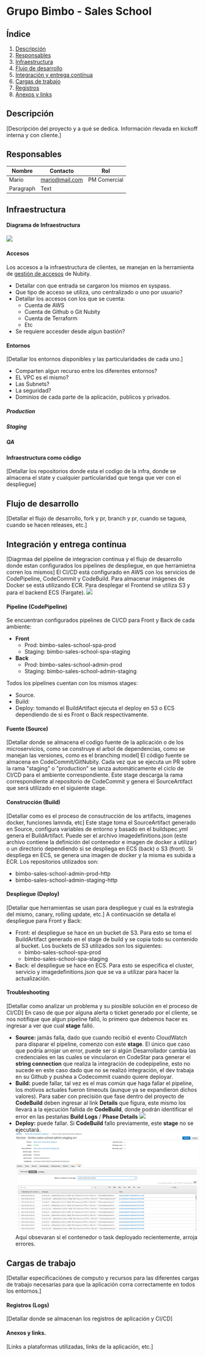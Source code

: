 # Grupo Bimbo - Sales School
## **Índice**
1. [Descripción](#descripción)
2. [Responsables](#responsables)
3. [Infraestructura](#infraestructura)
4. [Flujo de desarrollo](#flujodedesarrollo)
5. [Integración y entrega contínua](#id5)
6. [Cargas de trabajo](#id6)
7. [Registros](#id7)
8. [Anexos y links](#id8)
## Descripción
[Descripción del proyecto y a qué se dedica. 
Información rlevada en kickoff interna y con cliente.]
## Responsables
|Nombre|Contacto|Rol|
|-|-|-|
|Mario| mario@mail.com|PM Comercial|
|Paragraph|Text||
## Infraestructura
#### Diagrama de Infraestructura
![](assets/GrupoBimbo_SS_Infra_Mar_2021.png)
#### Accesos
Los accesos a la infraestructura de clientes, se manejan en la herramienta de [gestión de accesos](https://syspass.nubity.com) de Nubity.
* Detallar con que entrada se cargaron los mismos en syspass.
* Que tipo de acceso se utiliza, uno centralizado o uno por usuario?
* Detallar los accesos con los que se cuenta:
  * Cuenta de AWS
  * Cuenta de Github o Git Nubity
  * Cuenta de Terraform
  * Etc
* Se requiere accesder desde algun bastión?
#### Entornos
[Detallar los entornos disponibles y las particularidades de cada uno.]
* Comparten algun recurso entre los diferentes entornos?
* EL VPC es el mismo?
* Las Subnets?
* La seguridad?
* Dominios de cada parte de la aplicación, publicos y privados.
##### Production
##### Staging
##### QA
#### Infraestructura como código
[Detallar los repositorios donde esta el codigo de la infra, donde se almacena el state y cualquier particularidad que tenga que ver con el despliegue]
## Flujo de desarrollo <a name="flujodedesarrollo"></a>
[Detallar el flujo de desarrollo, fork y pr, branch y pr, cuando se taguea, cuando se hacen releases, etc.]
## Integración y entrega contínua<a name="id5"></a>
[Diagrmaa del pipeline de integracion continua y el flujo de desarrollo donde estan configurados los pipelines de despliegue, en que herramietna corren los mismos]
El CI/CD está configurado en AWS con los servicios de CodePipeline, CodeCommit y CodeBuild. Para almacenar imágenes de Docker se está utilizando ECR. Para desplegar el Frontend se utiliza S3 y para el backend ECS (Fargate).
![](diagram/GB-SalesSchool-CICD.png)

#### Pipeline (CodePipeline)
Se encuentran configurados pipelines de CI/CD para Front y Back de cada ambiente:
- **Front**
  - Prod: bimbo-sales-school-spa-prod
  - Staging: bimbo-sales-school-spa-staging
- **Back**
  - Prod: bimbo-sales-school-admin-prod
  - Staging: bimbo-sales-school-admin-staging

Todos los pipelines cuentan con los mismos stages:
- Source.
- Build: 
- Deploy: tomando el BuildArtifact ejecuta el deploy en S3 o ECS dependiendo de si es Front o Back respectivamente.

#### Fuente (Source)
[Detallar donde se almacena el codigo fuente de la aplicación o de los microservicios, como se construye el arbol de dependencias, como se manejan las versiones, como es el branching model]
El código fuente se almacena en CodeCommit/GitNubity. Cada vez que se ejecuta un PR sobre la rama "staging" o "production" se lanza automáticamente el ciclo de CI/CD para el ambiente correspondiente. Este stage descarga la rama correspondiente al repositorio de CodeCommit y genera el SourceArtifact que será utilizado en el siguiente stage.
#### Construcción (Build)
[Detallar como es el proceso de consutrucción de los artifacts, imagenes docker, funciones lamnda, etc]
Este stage toma el SourceArtifact generado en Source, configura variables de entorno y basado en el buildspec.yml genera el BuildArtifact. Puede ser el archivo imagedefinitions.json (este archivo contiene la definición del contenedor e imagen de docker a utilizar) o un directorio dependiendo si se despliega en ECS (back) o S3 (front). 
Si despliega en ECS, se genera una imagen de docker y la misma es subida a ECR. Los repositorios utilizados son:
- bimbo-sales-school-admin-prod-http
- bimbo-sales-school-admin-staging-http 
#### Despliegue (Deploy)
[Detallar que herramientas se usan para despliegue y cual es la estrategia del mismo, canary, rolling update, etc.]
A continuación se detalla el despliegue para Front y Back:
- Front: el despliegue se hace en un bucket de S3. Para esto se toma el BuildArtifact generado en el stage de build y se copia todo su contenido al bucket. Los buckets de S3 utilizados son los siguientes:
  - bimbo-sales-school-spa-prod
  - bimbo-sales-school-spa-staging
- Back: el despliegue se hace en ECS. Para esto se especifica el cluster, servicio y imagedefinitions.json que se va a utilizar para hacer la actualización.
 
#### Troubleshooting
[Detallar como analizar un problema y su piosible solución en el proceso de CI/CD]
En caso de que por alguna alerta o ticket generado por el cliente, se nos notifique que algun pipeline falló, lo primero que debemos hacer es ingresar a ver que cual **stage** falló. 
- **Source:** jamás falla, dado que cuando recibió el evento CloudWatch para disparar el pipeline, comenzo con este **stage**. El único que caso que podría arrojar un error, puede ser si algún Desarrollador cambia las credenciales en las cuales se vincularon en CodeStar para generar el **string connection** que realiza la integración de codepipeline, esto no sucede en este caso dado que no se realizó integración, el dev trabaja en su Github y pushea a Codecommit cuando quiere deployar.
- **Build:** puede fallar, tal vez es el mas común que haga fallar el pipeline, los motivos actuales fueron timeouts (aunque ya se expandieron dichos valores). Para saber con precisión que fase dentro del proyecto de **CodeBuild** deben ingresar al link **Details** que figura, este mismo los llevará a la ejecución fallida de **CodeBuild**, donde podrán identificar el error en las pestañas **Build Logs** / **Phase Details**
![](assets/salesschool_build_phases.png)
- **Deploy:** puede fallar. Si **CodeBuild** fallo previamente, este **stage** no se ejecutará.
![](assets/salesschool_ecs_service_logs.png)
Aquí obsevaran si el contenedor o task deployado recientemente, arroja errores.
## Cargas de trabajo<a name="id6"></a>
[Detallar especificaciónes de computo y recursos para las diferentes cargas de trabajo necesarias para que la aplicación corra correctamente en todos los entornos.]
#### Registros (Logs) <a name="id7"></a>
[Detallar donde se almacenan los registros de aplicación y CI/CD]
#### Anexos y links.<a name="id8"></a>
[Links a plataformas utilizadas, links de la aplicación, etc.]
